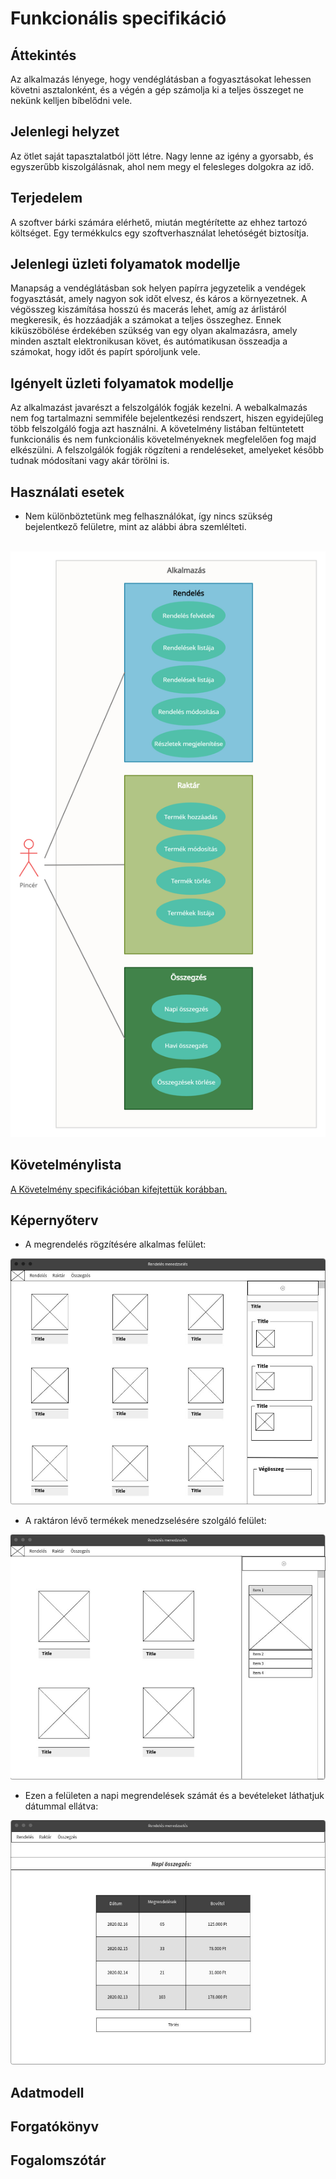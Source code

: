 # Funkcionális specifikáció

## Áttekintés
Az alkalmazás lényege, hogy vendéglátásban a fogyasztásokat lehessen követni asztalonként, és a végén a gép számolja ki a teljes összeget ne nekünk kelljen bíbelődni vele.

## Jelenlegi helyzet
Az ötlet saját tapasztalatból jött létre. Nagy lenne az igény a gyorsabb, és egyszerűbb kiszolgálásnak, ahol nem megy el felesleges dolgokra az idő. 

## Terjedelem
A szoftver bárki számára elérhető, miután megtérítette az ehhez tartozó költséget. Egy termékkulcs egy szoftverhasználat lehetóségét biztosítja.

## Jelenlegi üzleti folyamatok modellje
Manapság a vendéglátásban sok helyen papírra jegyzetelik a vendégek fogyasztását, amely nagyon sok időt elvesz, és káros a környezetnek. A végösszeg kiszámítása hosszú és macerás lehet, amíg az árlistáról megkeresik, és hozzáadják a számokat a teljes összeghez. Ennek kiküszöbölése érdekében szükség van egy olyan akalmazásra, amely minden asztalt elektronikusan követ, és autómatikusan összeadja a számokat, hogy időt és papírt spóroljunk vele. 

## Igényelt üzleti folyamatok modellje
Az alkalmazást javarészt a felszolgálók fogják kezelni. A webalkalmazás nem fog tartalmazni semmiféle bejelentkezési rendszert, hiszen egyidejűleg több felszolgáló fogja azt használni. A követelmény listában feltüntetett funkcionális és nem funkcionális követelményeknek megfelelően fog majd elkészülni. A felszolgálók fogják rögzíteni a rendeléseket, amelyeket később tudnak módosítani vagy akár törölni is.

## Használati esetek
+ Nem különböztetünk meg felhasználókat, így nincs szükség bejelentkező felületre, mint az alábbi ábra szemlélteti.
<br>
<img src="https://github.com/Moss4t/AFP_TenGeri/blob/main/Images/UseCase.png">


## Követelménylista
[A Követelmény specifikációban kifejtettük korábban.](https://github.com/Moss4t/AFP_TenGeri/blob/main/Docs/Kovetelmeny_Specifikacio.md#Követelménylista)

## Képernyőterv

 + A megrendelés rögzítésére alkalmas felület:
 
![FullWebsite](https://github.com/Moss4t/AFP_TenGeri/blob/Funkspec01/Images/1.JPG)

+ A raktáron lévő termékek menedzselésére szolgáló felület:

![FullWebsite](https://github.com/Moss4t/AFP_TenGeri/blob/Funkspec01/Images/2.JPG)

+ Ezen a felületen a napi megrendelések számát és a bevételeket láthatjuk dátummal ellátva: 

![FullWebsite](https://github.com/Moss4t/AFP_TenGeri/blob/Funkspec01/Images/3.JPG)

## Adatmodell

## Forgatókönyv

## Fogalomszótár

